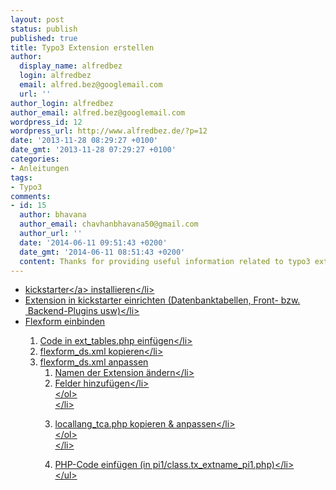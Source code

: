 ```yaml
---
layout: post
status: publish
published: true
title: Typo3 Extension erstellen
author:
  display_name: alfredbez
  login: alfredbez
  email: alfred.bez@googlemail.com
  url: ''
author_login: alfredbez
author_email: alfred.bez@googlemail.com
wordpress_id: 12
wordpress_url: http://www.alfredbez.de/?p=12
date: '2013-11-28 08:29:27 +0100'
date_gmt: '2013-11-28 07:29:27 +0100'
categories:
- Anleitungen
tags:
- Typo3
comments:
- id: 15
  author: bhavana
  author_email: chavhanbhavana50@gmail.com
  author_url: ''
  date: '2014-06-11 09:51:43 +0200'
  date_gmt: '2014-06-11 08:51:43 +0200'
  content: Thanks for providing useful information related to typo3 extension development.
---
```

<ul>
<li><a href="http:&#47;&#47;typo3.org&#47;extensions&#47;repository&#47;view&#47;kickstarter" target="_blank">kickstarter<&#47;a> installieren<&#47;li>
<li>Extension in kickstarter einrichten (Datenbanktabellen, Front- bzw. &nbsp;Backend-Plugins usw)<&#47;li>
<li>Flexform einbinden
<ol>
<li>Code in ext_tables.php einf&uuml;gen<&#47;li>
<li>flexform_ds.xml kopieren<&#47;li>
<li>flexform_ds.xml anpassen
<ol>
<li>Namen der Extension &auml;ndern<&#47;li>
<li>Felder hinzuf&uuml;gen<&#47;li><br />
<&#47;ol><br />
<&#47;li></p>
<li>locallang_tca.php kopieren &amp; anpassen<&#47;li><br />
<&#47;ol><br />
<&#47;li></p>
<li>PHP-Code einf&uuml;gen (in pi1&#47;class.tx_extname_pi1.php)<&#47;li><br />
<&#47;ul></p>
